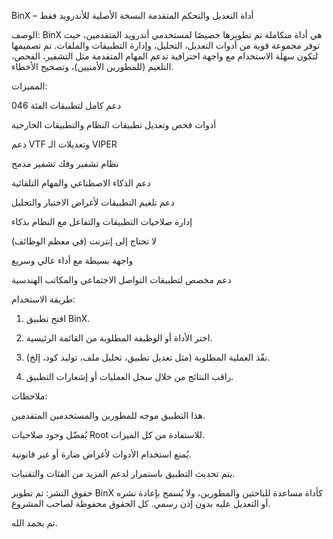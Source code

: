 BinX – أداة التعديل والتحكم المتقدمة
النسخة الأصلية للأندرويد فقط

الوصف:
BinX هي أداة متكاملة تم تطويرها خصيصًا لمستخدمي أندرويد المتقدمين، حيث توفر مجموعة قوية من أدوات التعديل، التحليل، وإدارة التطبيقات والملفات. تم تصميمها لتكون سهلة الاستخدام مع واجهة احترافية تدعم المهام المتقدمة مثل التشفير، الفحص، التلغيم (للمطورين الأمنيين)، وتصحيح الأخطاء.

المميزات:

دعم كامل لتطبيقات الفئة 046

أدوات فحص وتعديل تطبيقات النظام والتطبيقات الخارجية

دعم VTF وتعديلات الـ VIPER

نظام تشفير وفك تشفير مدمج

دعم الذكاء الاصطناعي والمهام التلقائية

دعم تلغيم التطبيقات لأغراض الاختبار والتحليل

إدارة صلاحيات التطبيقات والتفاعل مع النظام بذكاء

لا تحتاج إلى إنترنت (في معظم الوظائف)

واجهة بسيطة مع أداء عالي وسريع

دعم مخصص لتطبيقات التواصل الاجتماعي والمكاتب الهندسية


طريقة الاستخدام:

1. افتح تطبيق BinX.


2. اختر الأداة أو الوظيفة المطلوبة من القائمة الرئيسية.


3. نفّذ العملية المطلوبة (مثل تعديل تطبيق، تحليل ملف، توليد كود، إلخ).


4. راقب النتائج من خلال سجل العمليات أو إشعارات التطبيق.



ملاحظات:

هذا التطبيق موجه للمطورين والمستخدمين المتقدمين.

يُفضّل وجود صلاحيات Root للاستفادة من كل الميزات.

يُمنع استخدام الأدوات لأغراض ضارة أو غير قانونية.

يتم تحديث التطبيق باستمرار لدعم المزيد من الفئات والتقنيات.


حقوق النشر:
تم تطوير BinX كأداة مساعدة للباحثين والمطورين، ولا يُسمح بإعادة نشره أو التعديل عليه بدون إذن رسمي. كل الحقوق محفوظة لصاحب المشروع.

تم بحمد الله.
